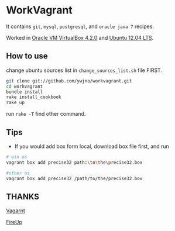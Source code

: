 # WorkVagrant

It contains `git`, `mysql`, `postgresql`, and `oracle java 7` recipes.

Worked in [Oracle VM VirtualBox 4.2.0](https://www.virtualbox.org/) and [Ubuntu 12.04 LTS](http://www.ubuntu.com/).

## How to use

change ubuntu sources list in `change_sources_list.sh` file FIRST.

```bash
git clone git://github.com/ywjno/workvagrant.git
cd workvagrant
bundle install
rake install_cookbook
rake up
```

run `rake -T` find other command.

## Tips
* If you would add box form local, download box file first, and run

```bash
# win os
vagrant box add precise32 path:\to\the\precise32.box

#other os
vagrant box add precise32 /path/to/the/precise32.box
```

## THANKS

[Vagarnt](http://vagrantup.com/)

[FireUp](https://github.com/SaitoWu/fireup)
